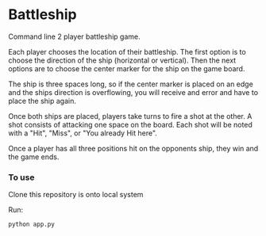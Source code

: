 # Battleship

Command line 2 player battleship game.

Each player chooses the location of their battleship. The first
option is to choose the direction of the ship (horizontal or vertical).
Then the next options are to choose the center marker for the ship on the game board.

The ship is three spaces long, so if the center marker is placed on an edge and the ships direction is 
overflowing, you will receive and error and have to place the ship again.

Once both ships are placed, players take turns to fire a shot at the other. A shot consists of attacking
one space on the board. Each shot will be noted with a "Hit", "Miss", or "You already Hit here".

Once a player has all three positions hit on the opponents ship, they win and the game ends. 

### To use

Clone this repository is onto local system

Run:
```bash
python app.py
```


